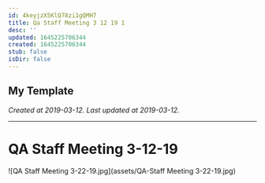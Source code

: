 ```yaml
---
id: 4keyjzX5KlQ78zi1gQMH7
title: Qa Staff Meeting 3 12 19 1
desc: ''
updated: 1645225706344
created: 1645225706344
stub: false
isDir: false
---
```

My Template
---

_Created at 2019-03-12._
_Last updated at 2019-03-12._




---

# QA Staff Meeting 3-12-19


![QA Staff Meeting 3-22-19.jpg](assets/QA-Staff Meeting 3-22-19.jpg)

